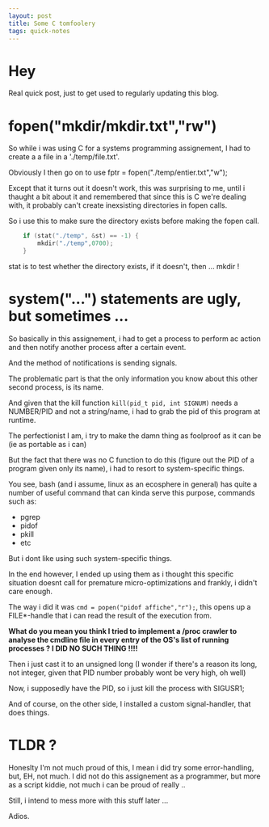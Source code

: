 ```yaml
---
layout: post
title: Some C tomfoolery
tags: quick-notes
---
```


# Hey

Real quick post, just to get used to regularly updating this blog.

# fopen("mkdir/mkdir.txt","rw") #

So while i was using C for a systems programming assignement, I had to create a a file in a './temp/file.txt'.

Obviously I then go on to use fptr = fopen("./temp/entier.txt","w");

Except that it turns out it doesn't work, this was surprising to me, until i thaught a bit about it and remembered that since this is C we're dealing with, it probably can't create inexsisting directories in fopen calls.

So i use this to make sure the directory exists before making the fopen call.

```c
    if (stat("./temp", &st) == -1) {
        mkdir("./temp",0700);
    }
```

stat is to test whether the directory exists, if it doesn't, then ... mkdir !

# system("...") statements are ugly, but sometimes ... #

So basically in this assignement, i had to get a process to perform ac action and then notify another process after a certain event.

And the method of notifications is sending signals.

The problematic part is that the only information you know about this other second process, is its name.

And given that the kill function ``kill(pid_t pid, int SIGNUM)`` needs a NUMBER/PID and not a string/name, i had to grab the pid of this program at runtime.

The perfectionist I am, i try to make the damn thing as foolproof as it can be (ie as portable as i can)

But the fact that there was no C function to do this (figure out the PID of a program given only its name), i had to resort to system-specific things.

You see, bash (and i assume, linux as an ecosphere in general) has quite a number of useful command that can kinda serve this purpose, commands such as:
* pgrep
* pidof
* pkill
* etc

But i dont like using such system-specific things.

In the end however, I ended up using them as i thought this specific situation doesnt call for premature micro-optimizations and frankly, i didn't care enough.

The way i did it was ``cmd = popen("pidof affiche","r");``, this opens up a FILE\*-handle that i can read the result of the execution from.

<b>What do you mean you think I tried to implement a /proc crawler to analyse the cmdline file in every entry of the OS's list of running processes ? I DID NO SUCH THING !!!!</b>

Then i just cast it to an unsigned long (I wonder if there's a reason its long, not integer, given that PID number probably wont be very high, oh well)

Now, i supposedly have the PID, so i just kill the process with SIGUSR1;

And of course, on the other side, I installed a custom signal-handler, that does things.


# TLDR ? #

Honeslty I'm not much proud of this, I mean i did try some error-handling, but, EH, not much.
I did not do this assignement as a programmer, but more as a script kiddie, not much i can be proud of really ..

Still, i intend to mess more with this stuff later ...


Adios.


